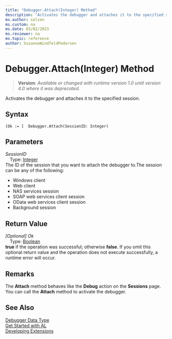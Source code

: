 ```yaml
---
title: "Debugger.Attach(Integer) Method"
description: "Activates the debugger and attaches it to the specified session."
ms.author: solsen
ms.custom: na
ms.date: 03/02/2023
ms.reviewer: na
ms.topic: reference
author: SusanneWindfeldPedersen
---
```

[//]: # (START>DO_NOT_EDIT)
[//]: # (IMPORTANT:Do not edit any of the content between here and the END>DO_NOT_EDIT.)
[//]: # (Any modifications should be made in the .xml files in the ModernDev repo.)
# Debugger.Attach(Integer) Method
> **Version**: _Available or changed with runtime version 1.0 until version 4.0 where it was deprecated._

Activates the debugger and attaches it to the specified session.


## Syntax
```AL
[Ok := ]  Debugger.Attach(SessionID: Integer)
```
## Parameters
*SessionID*  
&emsp;Type: [Integer](../integer/integer-data-type.md)  
The ID of the session that you want to attach the debugger to.The session can be any of the following:
-   Windows client
-   Web client
-   NAS services session
-   SOAP web services client session
-   OData web services client session
-   Background session  


## Return Value
*[Optional] Ok*  
&emsp;Type: [Boolean](../boolean/boolean-data-type.md)  
**true** if the operation was successful; otherwise **false**.   If you omit this optional return value and the operation does not execute successfully, a runtime error will occur.  


[//]: # (IMPORTANT: END>DO_NOT_EDIT)

## Remarks

The **Attach** method behaves like the **Debug** action on the **Sessions** page.
You can call the **Attach** method to activate the debugger.

## See Also

[Debugger Data Type](debugger-data-type.md)  
[Get Started with AL](../../devenv-get-started.md)  
[Developing Extensions](../../devenv-dev-overview.md)